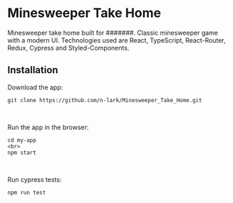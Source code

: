 # Minesweeper Take Home

Minesweeper take home built for #######. Classic minesweeper game with a modern UI. Technologies used are React, TypeScript, React-Router, Redux, Cypress and Styled-Components.

## Installation

Download the app: <br>

```
git clone https://github.com/n-lark/Minesweeper_Take_Home.git
```

<br>

Run the app in the browser:

```
cd my-app
<br>
npm start
```

<br>

Run cypress tests:

```
npm run test
```
